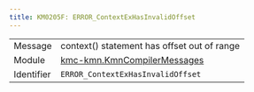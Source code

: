 ```yaml
---
title: KM0205F: ERROR_ContextExHasInvalidOffset
---
```


|            |           |
|------------|---------- |
| Message    | context\(\) statement has offset out of range |
| Module     | [kmc-kmn.KmnCompilerMessages](kmc-kmn.kmncompilermessages) |
| Identifier | `ERROR_ContextExHasInvalidOffset` |


